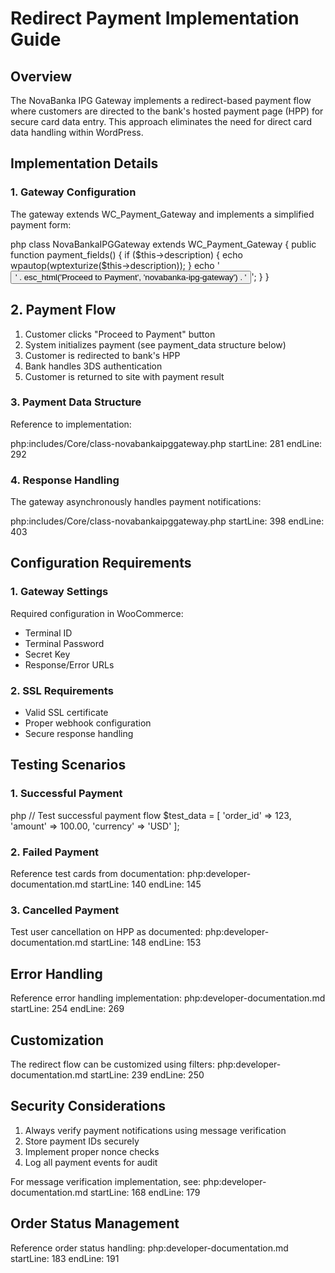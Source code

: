 # Redirect Payment Implementation Guide

## Overview
The NovaBanka IPG Gateway implements a redirect-based payment flow where customers are directed to the bank's hosted payment page (HPP) for secure card data entry. This approach eliminates the need for direct card data handling within WordPress.

## Implementation Details

### 1. Gateway Configuration
The gateway extends WC_Payment_Gateway and implements a simplified payment form:

php
class NovaBankaIPGGateway extends WC_Payment_Gateway {
public function payment_fields() {
if ($this->description) {
echo wpautop(wptexturize($this->description));
}
echo '<button type="submit" class="button alt" id="novabankaipg-pay-button">' .
esc_html('Proceed to Payment', 'novabanka-ipg-gateway') .
'</button>';
}
}


## 2. Payment Flow
1. Customer clicks "Proceed to Payment" button
2. System initializes payment (see payment_data structure below)
3. Customer is redirected to bank's HPP
4. Bank handles 3DS authentication
5. Customer is returned to site with payment result

### 3. Payment Data Structure
Reference to implementation:

php:includes/Core/class-novabankaipggateway.php
startLine: 281
endLine: 292


### 4. Response Handling
The gateway asynchronously handles payment notifications:

php:includes/Core/class-novabankaipggateway.php
startLine: 398
endLine: 403

## Configuration Requirements

### 1. Gateway Settings
Required configuration in WooCommerce:
- Terminal ID
- Terminal Password
- Secret Key
- Response/Error URLs

### 2. SSL Requirements
- Valid SSL certificate
- Proper webhook configuration
- Secure response handling

## Testing Scenarios

### 1. Successful Payment

php
// Test successful payment flow
$test_data = [
'order_id' => 123,
'amount' => 100.00,
'currency' => 'USD'
];

### 2. Failed Payment
Reference test cards from documentation:
php:developer-documentation.md
startLine: 140
endLine: 145

### 3. Cancelled Payment
Test user cancellation on HPP as documented:
php:developer-documentation.md
startLine: 148
endLine: 153

## Error Handling
Reference error handling implementation:
php:developer-documentation.md
startLine: 254
endLine: 269

## Customization
The redirect flow can be customized using filters:
php:developer-documentation.md
startLine: 239
endLine: 250

## Security Considerations
1. Always verify payment notifications using message verification
2. Store payment IDs securely
3. Implement proper nonce checks
4. Log all payment events for audit

For message verification implementation, see:
php:developer-documentation.md
startLine: 168
endLine: 179

## Order Status Management
Reference order status handling:
php:developer-documentation.md
startLine: 183
endLine: 191

```